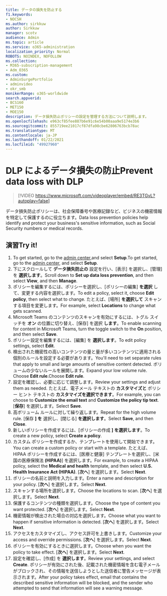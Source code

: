 ```yaml
---
title: データの損失を防止する
f1.keywords:
- NOCSH
ms.author: sirkkuw
author: Sirkkuw
manager: scotv
audience: Admin
ms.topic: article
ms.service: o365-administration
localization_priority: Normal
ROBOTS: NOINDEX, NOFOLLOW
ms.collection:
- M365-subscription-management
- Adm_O365
ms.custom:
- AdminSurgePortfolio
- adminvideo
- okr_smb
monikerRange: o365-worldwide
search.appverid:
- BCS160
- MET150
- MOE150
description: データ損失防止ポリシーの設定を管理する方法について説明します。
ms.openlocfilehash: e963cf85fee887b6e91c6e54b00aaa9e5174e3b6
ms.sourcegitcommit: 855719ee21017cf87dfa98cbe62806763bcb78ac
ms.translationtype: MT
ms.contentlocale: ja-JP
ms.lasthandoff: 01/22/2021
ms.locfileid: "49927960"
---
```

# <a name="prevent-data-loss-with-dlp"></a><span data-ttu-id="1538b-103">DLP によるデータ損失の防止</span><span class="sxs-lookup"><span data-stu-id="1538b-103">Prevent data loss with DLP</span></span>

> [!VIDEO https://www.microsoft.com/videoplayer/embed/RE3TGvL?autoplay=false]

<span data-ttu-id="1538b-104">データ損失防止ポリシーは、社会保障番号や医療記録など、ビジネスの機密情報を特定して保護するのに役立ちます。</span><span class="sxs-lookup"><span data-stu-id="1538b-104">Data loss prevention policies help identify and protect your business's sensitive information, such as Social Security numbers or medical records.</span></span> 

## <a name="try-it"></a><span data-ttu-id="1538b-105">演習</span><span class="sxs-lookup"><span data-stu-id="1538b-105">Try it!</span></span>

1. <span data-ttu-id="1538b-106">To get started, go to the [admin center,](https://admin.microsoft.com)and select **Setup**.</span><span class="sxs-lookup"><span data-stu-id="1538b-106">To get started, go to the [admin center](https://admin.microsoft.com), and select **Setup**.</span></span>
1. <span data-ttu-id="1538b-107">下にスクロールして **データ損失防止の** 設定を行い、[表示] を選択し、[管理] を **選択します**。</span><span class="sxs-lookup"><span data-stu-id="1538b-107">Scroll down to **Set up data loss prevention**, and then select **View**, and then **Manage**.</span></span>
1. <span data-ttu-id="1538b-108">ポリシーを編集するには、ポリシーを選択し、[ポリシーの編集] **を選択** して、変更する内容を選択します。</span><span class="sxs-lookup"><span data-stu-id="1538b-108">To edit a policy, select it, choose **Edit policy**, then select what to change.</span></span> <span data-ttu-id="1538b-109">たとえば、[場所] **を選択して** スキャンする項目を変更します。</span><span class="sxs-lookup"><span data-stu-id="1538b-109">For example, select **Locations** to change what gets scanned.</span></span>
1. <span data-ttu-id="1538b-110">Microsoft Teams のコンテンツのスキャンを有効にするには、トグル スイッチを **オン** の位置に切り替え、[保存] を選択 **します**。</span><span class="sxs-lookup"><span data-stu-id="1538b-110">To enable scanning for content in Microsoft Teams, turn the toggle switch to the **On** position, and then select **Save**.</span></span>
1. <span data-ttu-id="1538b-111">ポリシー設定を編集するには、[編集] を **選択します**。</span><span class="sxs-lookup"><span data-stu-id="1538b-111">To edit policy settings, select **Edit**.</span></span>
1. <span data-ttu-id="1538b-112">検出された機密性の高いコンテンツの量と量が多いコンテンツに適用される個別のルールを設定する必要があります。</span><span class="sxs-lookup"><span data-stu-id="1538b-112">You'll need to set separate rules that apply to small and large amounts of sensitive content detected.</span></span> <span data-ttu-id="1538b-113">ボリュームの少ないルールを展開します。</span><span class="sxs-lookup"><span data-stu-id="1538b-113">Expand your low volume rule.</span></span> <span data-ttu-id="1538b-114">Choose **Edit rule**.</span><span class="sxs-lookup"><span data-stu-id="1538b-114">Choose **Edit rule**.</span></span>
1. <span data-ttu-id="1538b-115">設定を確認し、必要に応じて調整します。</span><span class="sxs-lookup"><span data-stu-id="1538b-115">Review your settings and adjust them as needed.</span></span> <span data-ttu-id="1538b-116">たとえば、電子メール テキストの **カスタマイズと** ポリシー ヒント テキストの **カスタマイズを選択できます**。</span><span class="sxs-lookup"><span data-stu-id="1538b-116">For example, you can choose to **Customize the email text** and **Customize the policy tip text**.</span></span> <span data-ttu-id="1538b-117">[**保存**] を選択します。</span><span class="sxs-lookup"><span data-stu-id="1538b-117">Select **Save**.</span></span>
1. <span data-ttu-id="1538b-118">高ボリューム ルールに対して繰り返します。</span><span class="sxs-lookup"><span data-stu-id="1538b-118">Repeat for the high volume rule.</span></span> <span data-ttu-id="1538b-119">[保存 **] を** 選択し、[閉じる] **を選択します**。</span><span class="sxs-lookup"><span data-stu-id="1538b-119">Select **Save**, and then **Close**.</span></span>
1. <span data-ttu-id="1538b-120">新しいポリシーを作成するには、[ポリシーの作成 **] を選択します**。</span><span class="sxs-lookup"><span data-stu-id="1538b-120">To create a new policy, select **Create a policy**.</span></span>
1. <span data-ttu-id="1538b-121">カスタム ポリシーを作成するか、テンプレートを使用して開始できます。</span><span class="sxs-lookup"><span data-stu-id="1538b-121">You can create a custom policy or start with a template.</span></span> <span data-ttu-id="1538b-122">たとえば、HIPAA ポリシーを作成するには、[医療と健康] テンプレートを選択し、[米国の医療保険法 **(HIPAA)**] を選択します。</span><span class="sxs-lookup"><span data-stu-id="1538b-122">For example, to create a HIPAA policy, select the **Medical and health** template, and then select **U.S. Health Insurance Act (HIPAA)**.</span></span> <span data-ttu-id="1538b-123">[**次へ**] を選択します。</span><span class="sxs-lookup"><span data-stu-id="1538b-123">Select **Next**.</span></span>
1. <span data-ttu-id="1538b-124">ポリシーの名前と説明を入力します。</span><span class="sxs-lookup"><span data-stu-id="1538b-124">Enter a name and description for your policy.</span></span> <span data-ttu-id="1538b-125">[**次へ**] を選択します。</span><span class="sxs-lookup"><span data-stu-id="1538b-125">Select **Next**.</span></span>
1. <span data-ttu-id="1538b-126">スキャンする場所を選択します。</span><span class="sxs-lookup"><span data-stu-id="1538b-126">Choose the locations to scan.</span></span> <span data-ttu-id="1538b-127">[**次へ**] を選択します。</span><span class="sxs-lookup"><span data-stu-id="1538b-127">Select **Next**.</span></span>
1. <span data-ttu-id="1538b-128">保護するコンテンツの種類を選択します。</span><span class="sxs-lookup"><span data-stu-id="1538b-128">Choose the type of content you want protected.</span></span> <span data-ttu-id="1538b-129">[**次へ**] を選択します。</span><span class="sxs-lookup"><span data-stu-id="1538b-129">Select **Next**.</span></span>
1. <span data-ttu-id="1538b-130">機密情報が検出された場合の対応を選択します。</span><span class="sxs-lookup"><span data-stu-id="1538b-130">Choose what you want to happen if sensitive information is detected.</span></span> <span data-ttu-id="1538b-131">[**次へ**] を選択します。</span><span class="sxs-lookup"><span data-stu-id="1538b-131">Select **Next**.</span></span>
1. <span data-ttu-id="1538b-132">アクセスをカスタマイズし、アクセス許可を上書きします。</span><span class="sxs-lookup"><span data-stu-id="1538b-132">Customize your access and override permissions.</span></span> <span data-ttu-id="1538b-133">[**次へ**] を選択します。</span><span class="sxs-lookup"><span data-stu-id="1538b-133">Select **Next**.</span></span>
1. <span data-ttu-id="1538b-134">ポリシーを有効にするときに選択します。</span><span class="sxs-lookup"><span data-stu-id="1538b-134">Choose when you want the policy to take effect.</span></span> <span data-ttu-id="1538b-135">[**次へ**] を選択します。</span><span class="sxs-lookup"><span data-stu-id="1538b-135">Select **Next**.</span></span>
1. <span data-ttu-id="1538b-136">設定を確認し、[作成] を **選択します**。</span><span class="sxs-lookup"><span data-stu-id="1538b-136">Review your settings, and select **Create**.</span></span> <span data-ttu-id="1538b-137">ポリシーが有効にされた後、記載された機密情報を含む電子メールがブロックされ、その情報を送信しようとした送信者に警告メッセージが表示されます。</span><span class="sxs-lookup"><span data-stu-id="1538b-137">After your policy takes effect, email that contains the described sensitive information will be blocked, and the sender who attempted to send that information will see a warning message.</span></span>